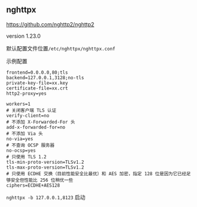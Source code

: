 ## nghttpx

https://github.com/nghttp2/nghttp2

version 1.23.0



默认配置文件位置`/etc/nghttpx/nghttpx.conf`

示例配置
```
frontend=0.0.0.0,80;tls
backend=127.0.0.1,3128;no-tls
private-key-file=xx.key
certificate-file=xx.crt
http2-proxy=yes

workers=1
# 关闭客户端 TLS 认证
verify-client=no
# 不添加 X-Forwarded-For 头
add-x-forwarded-for=no
# 不添加 Via 头
no-via=yes
# 不查询 OCSP 服务器
no-ocsp=yes
# 只使用 TLS 1.2
tls-min-proto-version=TLSv1.2
tls-max-proto-version=TLSv1.2
# 只使用 ECDHE 交换（目前性能安全比最优）和 AES 加密，指定 128 位是因为它已经足够安全但性能比 256 位稍优一些
ciphers=ECDHE+AES128
```

`nghttpx -b 127.0.0.1,8123` 启动



